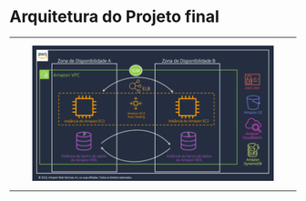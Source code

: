 # Arquitetura do Projeto final

***

<figure><img src="../.gitbook/assets/image (2).png" alt=""><figcaption></figcaption></figure>

***
